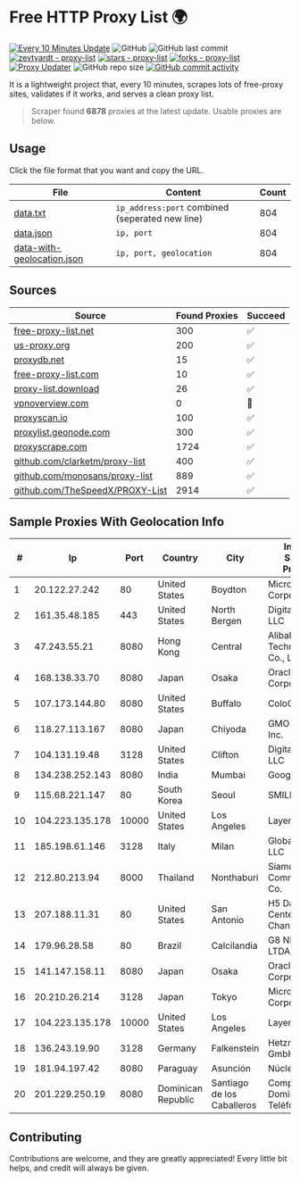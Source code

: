 
# Free HTTP Proxy List 🌍

[![Every 10 Minutes Update](https://github.com/mertguvencli/http-proxy-list/actions/workflows/main.yml/badge.svg?branch=main)](https://github.com/mertguvencli/http-proxy-list/actions/workflows/main.yml)
![GitHub](https://img.shields.io/github/license/mertguvencli/http-proxy-list)
![GitHub last commit](https://img.shields.io/github/last-commit/mertguvencli/http-proxy-list)
[![zevtyardt - proxy-list](https://img.shields.io/static/v1?label=zevtyardt&message=proxy-list&color=blue&logo=github)](https://github.com/zevtyardt/proxy-list "Go to GitHub repo")
[![stars - proxy-list](https://img.shields.io/github/stars/zevtyardt/proxy-list?style=social)](https://github.com/zevtyardt/proxy-list)
[![forks - proxy-list](https://img.shields.io/github/forks/zevtyardt/proxy-list?style=social)](https://github.com/zevtyardt/proxy-list)
[![Proxy Updater](https://github.com/zevtyardt/proxy-list/workflows/Proxy%20Updater/badge.svg)](https://github.com/zevtyardt/proxy-list/actions?query=workflow:"Proxy+Updater")
![GitHub repo size](https://img.shields.io/github/repo-size/zevtyardt/proxy-list)
[![GitHub commit activity](https://img.shields.io/github/commit-activity/m/zevtyardt/proxy-list?logo=commits)](https://github.com/zevtyardt/proxy-list/commits/main)

It is a lightweight project that, every 10 minutes, scrapes lots of free-proxy sites, validates if it works, and serves a clean proxy list.

> Scraper found **6878** proxies at the latest update. Usable proxies are below.

## Usage

Click the file format that you want and copy the URL.

|File|Content|Count|
|----|-------|-----|
|[data.txt](https://raw.githubusercontent.com/mertguvencli/http-proxy-list/main/proxy-list/data.txt)|`ip_address:port` combined (seperated new line)|804|
|[data.json](https://raw.githubusercontent.com/mertguvencli/http-proxy-list/main/proxy-list/data.json)|`ip, port`|804|
|[data-with-geolocation.json](https://raw.githubusercontent.com/mertguvencli/http-proxy-list/main/proxy-list/data-with-geolocation.json)|`ip, port, geolocation`|804|

## Sources

|Source|Found Proxies|Succeed|
|------|-------------|-------|
|[free-proxy-list.net](https://free-proxy-list.net)|300|✅|
|[us-proxy.org](https://www.us-proxy.org)|200|✅|
|[proxydb.net](http://proxydb.net)|15|✅|
|[free-proxy-list.com](https://free-proxy-list.com/?page=&port=&type%5B%5D=http&type%5B%5D=https&up_time=0&search=Search)|10|✅|
|[proxy-list.download](https://www.proxy-list.download/HTTP)|26|✅|
|[vpnoverview.com](https://vpnoverview.com/privacy/anonymous-browsing/free-proxy-servers)|0|🚫|
|[proxyscan.io](https://www.proxyscan.io)|100|✅|
|[proxylist.geonode.com](https://proxylist.geonode.com/api/proxy-list?limit=300&page=1&sort_by=lastChecked&sort_type=desc&protocols=http,https)|300|✅|
|[proxyscrape.com](https://api.proxyscrape.com/v2/?request=displayproxies&protocol=http&timeout=10000&country=all&ssl=all&anonymity=all)|1724|✅|
|[github.com/clarketm/proxy-list](https://raw.githubusercontent.com/clarketm/proxy-list/master/proxy-list-raw.txt)|400|✅|
|[github.com/monosans/proxy-list](https://raw.githubusercontent.com/monosans/proxy-list/main/proxies/http.txt)|889|✅|
|[github.com/TheSpeedX/PROXY-List](https://raw.githubusercontent.com/TheSpeedX/PROXY-List/master/http.txt)|2914|✅|


## Sample Proxies With Geolocation Info

|#|Ip|Port|Country|City|Internet Service Provider|
|-|--|----|-------|----|-------------------------|
|1|20.122.27.242|80|United States|Boydton|Microsoft Corporation|
|2|161.35.48.185|443|United States|North Bergen|DigitalOcean, LLC|
|3|47.243.55.21|8080|Hong Kong|Central|Alibaba (US) Technology Co., Ltd.|
|4|168.138.33.70|8080|Japan|Osaka|Oracle Corporation|
|5|107.173.144.80|8080|United States|Buffalo|ColoCrossing|
|6|118.27.113.167|8080|Japan|Chiyoda|GMO Internet, Inc.|
|7|104.131.19.48|3128|United States|Clifton|DigitalOcean, LLC|
|8|134.238.252.143|8080|India|Mumbai|Google LLC|
|9|115.68.221.147|80|South Korea|Seoul|SMILESERV|
|10|104.223.135.178|10000|United States|Los Angeles|LayerHost|
|11|185.198.61.146|3128|Italy|Milan|Global Router LLC|
|12|212.80.213.94|8000|Thailand|Nonthaburi|Siamdata Communication Co.|
|13|207.188.11.31|80|United States|San Antonio|H5 Data Centers - Chandler LLC|
|14|179.96.28.58|80|Brazil|Calcilandia|G8 NETWORKS LTDA|
|15|141.147.158.11|8080|Japan|Osaka|Oracle Corporation|
|16|20.210.26.214|3128|Japan|Tokyo|Microsoft Corporation|
|17|104.223.135.178|10000|United States|Los Angeles|LayerHost|
|18|136.243.19.90|3128|Germany|Falkenstein|Hetzner Online GmbH|
|19|181.94.197.42|8080|Paraguay|Asunción|Núcleo S.A.|
|20|201.229.250.19|8080|Dominican Republic|Santiago de los Caballeros|Compañía Dominicana de Teléfonos S. A.|



## Contributing

Contributions are welcome, and they are greatly appreciated! Every
little bit helps, and credit will always be given.

